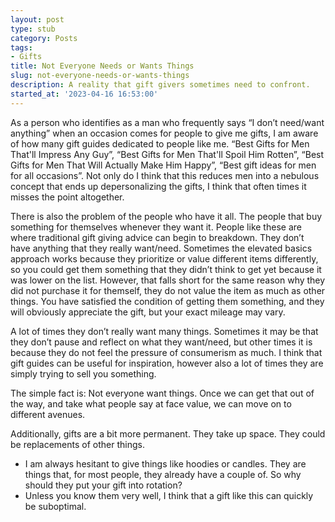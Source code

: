 ```yaml
---
layout: post
type: stub
category: Posts
tags:
- Gifts
title: Not Everyone Needs or Wants Things
slug: not-everyone-needs-or-wants-things
description: A reality that gift givers sometimes need to confront.
started_at: '2023-04-16 16:53:00'
---
```


As a person who identifies as a man who frequently says “I don’t need/want anything” when an occasion comes for people to give me gifts, I am aware of how many gift guides dedicated to people like me.  “Best Gifts for Men That'll Impress Any Guy”, “Best Gifts for Men That'll Spoil Him Rotten”, “Best Gifts for Men That Will Actually Make Him Happy”, “Best gift ideas for men for all occasions”. Not only do I think that this reduces men into a nebulous concept that ends up depersonalizing the gifts, I think that often times it misses the point altogether.

There is also the problem of the people who have it all. The people that buy something for themselves whenever they want it. People like these are where traditional gift giving advice can begin to breakdown. They don’t have anything that they really want/need. Sometimes the elevated basics approach works because they prioritize or value different items differently, so you could get them something that they didn’t think to get yet because it was lower on the list. However, that falls short for the same reason why they did not purchase it for themself, they do not value the item as much as other things. You have satisfied the condition of getting them something, and they will obviously appreciate the gift, but your exact mileage may vary.

A lot of times they don’t really want many things. Sometimes it may be that they don’t pause and reflect on what they want/need, but other times it is because they do not feel the pressure of consumerism as much. I think that gift guides can be useful for inspiration, however also a lot of times they are simply trying to sell you something.

The simple fact is: Not everyone want things. Once we can get that out of the way, and take what people say at face value, we can move on to different avenues.

Additionally, gifts are a bit more permanent. They take up space. They could be replacements of other things.
* I am always hesitant to give things like hoodies or candles. They are things that, for most people, they already have a couple of. So why should they put your gift into rotation?
* Unless you know them very well, I think that a gift like this can quickly be suboptimal.